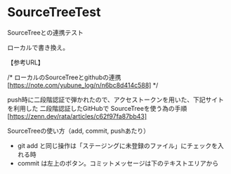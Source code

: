 # SourceTreeTest
SourceTreeとの連携テスト

ローカルで書き換え。

【参考URL】

/* ローカルのSourceTreeとgithubの連携[https://note.com/yubune_log/n/n6bc8d414c588] */

push時に二段階認証で弾かれたので、アクセストークンを用いた、下記サイトを利用した
二段階認証したGitHubで SourceTreeを使う為の手順[https://zenn.dev/rata/articles/c62f97fa87bb43]

SourceTreeの使い方（add, commit, pushあたり）

- git add と同じ操作は「ステージングに未登録のファイル」にチェックを入れる時
- commit は左上のボタン。コミットメッセージは下のテキストエリアから
